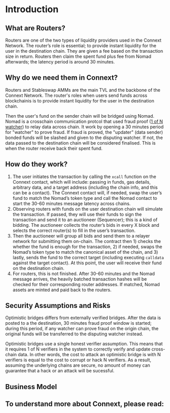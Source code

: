 # Introduction

## What are Routers?

Routers are one of the two types of liquidity providers used in the Connext Network. The router’s role is essential; to provide instant liquidity for the user in the destination chain. They are given a fee based on the transaction size in return. Routers then claim the spent fund plus fee from Nomad afterwards; the latency period is around 30 minutes.

## Why do we need them in Connext?

Routers and Stableswap AMMs are the main TVL and the backbone of the Connext Network. The router's roles when users send funds across blockchainis is to provide instant liquidity for the user in the destination chain. 

Then the user's fund on the sender chain will be bridged using Nomad. Nomad is a crosschain communication protcol that used fraud proof ([1 of N watcher](https://blog.connext.network/optimistic-bridges-fb800dc7b0e0)) to relay data across chain. It work by opening a 30 minutes period for "watcher" to prove fraud. If fraud is proved, the "updater" (data sender) bonded funds will be slashed and given to the disputing watcher. If not, the data passed to the destination chain will be considered finalised. This is when the router receive back their spent fund.

## How do they work?

1. The user initiates the transaction by calling the `xcall` function on the Connext contact, which will include: passing in funds, gas details, arbitrary data, and a target address  (including the chain info, and this can be a contact). The Connext contact will, if needed, swap the user’s fund to match the Nomad’s token type and call the Nomad contact to start the 30-60 minutes message latency across chains.
2. Observing routers with funds on the user destination chain will simulate the transaction. If passed, they will use their funds to sign the transaction and send it to an auctioneer (Sequencer); this is a kind of bidding. The auctioneer collects the router’s bids in every X block and selects the correct router(s) to fill in the user’s transaction.
3. Then the auctioneer will group all bids and send them to a relayer network for submitting them on-chain. The contract then 1) checks the whether the fund is enough for the transaction, 2) if needed, swaps the Nomad’s token type to match the canonical asset of the chain, and 3)  lastly, sends the fund to the correct target (including executing `calldata` against the target contact). At this point, the user will receive their fund on the destination chain.
4. For routers, this is not finished. After  30-60 minutes and the Nomad message arrives, the heavily batched transaction hashes will be checked for their corresponding router addresses. If matched, Nomad assets are minted and paid back to the routers.

## Security Assumptions and Risks

Optimistic bridges differs from externally verified bridges. After the data is posted to a the destination, 30 minutes fraud proof window is started; during this period, if any watcher can prove fraud on the origin chain, the original funds will be transferred to the disputing watcher instead.

Optimistic bridges use a single honest verifier assumption. This means that it requires 1 of N verifiers in the system to correctly verify and update cross-chain data. 
In other words, the cost to attack an optimistic bridge is with N verifiers is equal to the cost to corrupt or hack N verifiers. As a result, assuming the underlying chains are secure, no amount of money can guarantee that a hack or an attack will be sucessful. 

## Business Model

## To understand more about Connext, please read:

